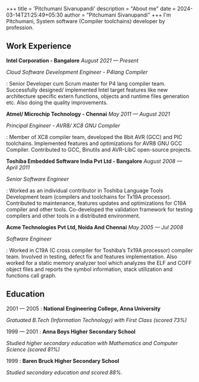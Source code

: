 +++
title = 'Pitchumani Sivanupandi'
description = "About me"
date = 2024-03-14T21:25:49+05:30
author = "Pitchumani Sivanupandi"
+++
I'm Pitchumani, System software (Compiler toolchains) developer by profession.

Work Experience
---------------
**Intel Corporation - Bangalore**
*August 2021 — Present*

*Cloud Software Development Engineer - P4lang Compiler*

: Senior Developer cum Scrum master for P4 lang compiler team. Successfully designed/ implemented Intel target features like new architecture specific extern functions, objects and runtime files generation etc. Also doing the quality improvements.

**Atmel/ Microchip Technology - Chennai**
*May 2011 — August 2021*

*Principal Engineer - AVR8/ XC8 GNU Compiler*

: Member of XC8 compiler team, developed the 8bit AVR (GCC) and PIC toolchains. Implemented features and optimizations for AVR8 GNU GCC Compiler. Contributed to GCC, Binutils and AVR-LibC open-source projects.

**Toshiba Embedded Software India Pvt Ltd - Bangalore**
*August 2008 — April 2011*

*Senior Software Engineer*

: Worked as an individual contributor in Toshiba Language Tools Development team (compilers and toolchains for Tx19A processor). Contributed to maintenance, features updates and optimizations for C19A compiler and other tools. Co-developed the validation framework for testing compilers and other tools in a distributed environment.

**Acme Technologies Pvt Ltd, Noida And Chennai**
*May 2005 — Jul 2008*

*Software Engineer*

: Worked in C19A (C cross compiler for Toshiba’s Tx19A processor) compiler team. Involved in testing, defect fix and features implementation. Also worked for a static memory analyzer tool which analyzes the ELF and COFF object files and reports the symbol information, stack utilization and functions call graph.

Education
---------
2001 — 2005
: **National Engineering College, Anna University**

  *Gratuated B.Tech (Information Technology) with First Class (scored 73%)*

1999 — 2001
: **Anna Boys Higher Secondary School**

  *Studied higher secondary education with Mathematics and Computer Science (scored 81%)*

1999
: **Baren Bruck Higher Secondary School**

  *Studied secondary education and scored 88%.*
